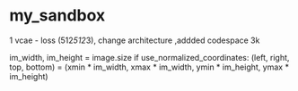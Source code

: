 # my_sandbox
1 vcae - loss (512*512*3), change architecture ,addded codespace 3k



 im_width, im_height = image.size
  if use_normalized_coordinates:
    (left, right, top, bottom) = (xmin * im_width, xmax * im_width,
                                  ymin * im_height, ymax * im_height)
